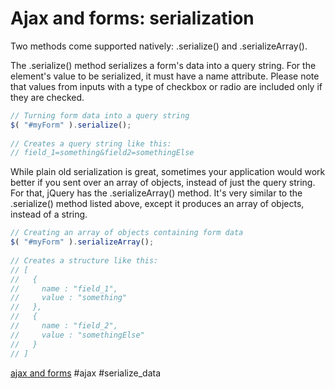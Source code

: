 # Ajax and forms: serialization

Two methods come supported natively: .serialize() and .serializeArray(). 

The .serialize() method serializes a form's data into a query string. For the element's value to be serialized, it must have a name attribute. Please note that values from inputs with a type of checkbox or radio are included only if they are checked.

```js
// Turning form data into a query string
$( "#myForm" ).serialize();
 
// Creates a query string like this:
// field_1=something&field2=somethingElse
```
While plain old serialization is great, sometimes your application would work better if you sent over an array of objects, instead of just the query string. For that, jQuery has the .serializeArray() method. It's very similar to the .serialize() method listed above, except it produces an array of objects, instead of a string.

```js
// Creating an array of objects containing form data
$( "#myForm" ).serializeArray();
 
// Creates a structure like this:
// [
//   {
//     name : "field_1",
//     value : "something"
//   },
//   {
//     name : "field_2",
//     value : "somethingElse"
//   }
// ]
```

[ajax and forms](https://learn.jquery.com/ajax/ajax-and-forms/)
#ajax #serialize_data
